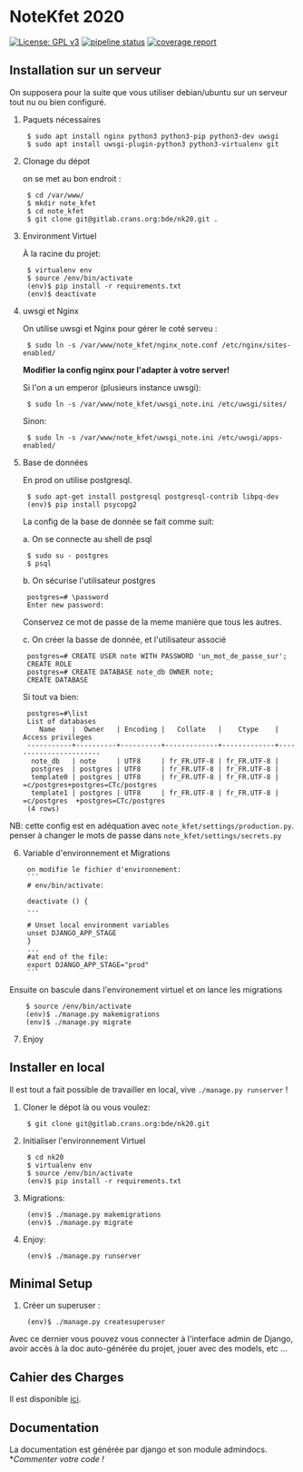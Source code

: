 # NoteKfet 2020

[![License: GPL v3](https://img.shields.io/badge/License-GPL%20v3-blue.svg)](https://www.gnu.org/licenses/gpl-3.0.txt)
[![pipeline status](https://gitlab.crans.org/bde/nk20/badges/master/pipeline.svg)](https://gitlab.crans.org/bde/nk20/nk20/commits/master)
[![coverage report](https://gitlab.crans.org/bde/nk20/badges/master/coverage.svg)](https://gitlab.crans.org/bde/nk20/commits/master)

## Installation sur un serveur

On supposera pour la suite que vous utiliser debian/ubuntu sur un serveur tout nu ou bien configuré.

1. Paquets nécessaires

        $ sudo apt install nginx python3 python3-pip python3-dev uwsgi
        $ sudo apt install uwsgi-plugin-python3 python3-virtualenv git

2. Clonage du dépot

    on se met au bon endroit :

        $ cd /var/www/
        $ mkdir note_kfet
        $ cd note_kfet
        $ git clone git@gitlab.crans.org:bde/nk20.git .
3. Environment Virtuel

   À la racine du projet:

        $ virtualenv env
        $ source /env/bin/activate
        (env)$ pip install -r requirements.txt
        (env)$ deactivate

4. uwsgi  et Nginx

    On utilise uwsgi et Nginx pour gérer le coté serveu :

        $ sudo ln -s /var/www/note_kfet/nginx_note.conf /etc/nginx/sites-enabled/

   **Modifier la config nginx  pour l'adapter à votre server!**

   Si l'on a un emperor (plusieurs instance uwsgi):

        $ sudo ln -s /var/www/note_kfet/uwsgi_note.ini /etc/uwsgi/sites/

    Sinon:

        $ sudo ln -s /var/www/note_kfet/uwsgi_note.ini /etc/uwsgi/apps-enabled/
        
5. Base de données

    En prod on utilise postgresql. 
        
        $ sudo apt-get install postgresql postgresql-contrib libpq-dev
        (env)$ pip install psycopg2
    
    La config de la base de donnée se fait comme suit:
    
    a. On se connecte au shell de psql
    
        $ sudo su - postgres
        $ psql
    
    b. On sécurise l'utilisateur postgres
        
        postgres=# \password
        Enter new password:
        
     Conservez ce mot de passe de la meme manière que tous les autres.
     
    c. On créer la basse de donnée, et l'utilisateur associé
    
        postgres=# CREATE USER note WITH PASSWORD 'un_mot_de_passe_sur';
        CREATE ROLE
        postgres=# CREATE DATABASE note_db OWNER note;
        CREATE DATABASE

    Si tout va bien:
        
        postgres=#\list
        List of databases
           Name    |  Owner   | Encoding |   Collate   |    Ctype    |   Access privileges   
        -----------+----------+----------+-------------+-------------+-----------------------
         note_db   | note     | UTF8     | fr_FR.UTF-8 | fr_FR.UTF-8 | 
         postgres  | postgres | UTF8     | fr_FR.UTF-8 | fr_FR.UTF-8 | 
         template0 | postgres | UTF8     | fr_FR.UTF-8 | fr_FR.UTF-8 | =c/postgres+postgres=CTc/postgres
         template1 | postgres | UTF8     | fr_FR.UTF-8 | fr_FR.UTF-8 | =c/postgres  +postgres=CTc/postgres
        (4 rows)
NB: cette config est en adéquation avec `note_kfet/settings/production.py`. penser à changer le mots de passe dans `note_kfet/settings/secrets.py`


6. Variable d'environnement et Migrations
        
        on modifie le fichier d'environnement:
        ```
        # env/bin/activate:
        
        deactivate () {
        ...
    
        # Unset local environment variables
        unset DJANGO_APP_STAGE
        }
        ...
        #at end of the file:
        export DJANGO_APP_STAGE="prod"
        ```
Ensuite on bascule dans l'environement virtuel et on lance les migrations
        
        $ source /env/bin/activate
        (env)$ ./manage.py makemigrations
        (env)$ ./manage.py migrate

7. Enjoy

    

## Installer en local

Il est tout a fait possible de travailler en local, vive `./manage.py runserver` !

1. Cloner le dépot là ou vous voulez:

        $ git clone git@gitlab.crans.org:bde/nk20.git

2. Initialiser l'environnement Virtuel
        
        $ cd nk20
        $ virtualenv env
        $ source /env/bin/activate
        (env)$ pip install -r requirements.txt

3. Migrations:

        (env)$ ./manage.py makemigrations
        (env)$ ./manage.py migrate

4. Enjoy:

        (env)$ ./manage.py runserver

## Minimal Setup

1. Créer un superuser :

        (env)$ ./manage.py createsuperuser

Avec ce dernier vous pouvez vous connecter à l'interface admin de Django, avoir
accès à la doc auto-générée du projet, jouer avec des models, etc ...

## Cahier des Charges 

Il est disponible [ici](https://wiki.crans.org/NoteKfet/NoteKfet2018/CdC). 

## Documentation

La documentation est générée par django et son module admindocs. **Commenter votre code !*
